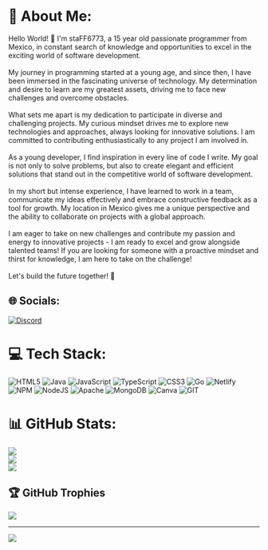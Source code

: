 # 💫 About Me:
Hello World! 👋 I'm staFF6773, a 15 year old passionate programmer from Mexico, in constant search of knowledge and opportunities to excel in the exciting world of software development.<br><br>My journey in programming started at a young age, and since then, I have been immersed in the fascinating universe of technology. My determination and desire to learn are my greatest assets, driving me to face new challenges and overcome obstacles.<br><br>What sets me apart is my dedication to participate in diverse and challenging projects. My curious mindset drives me to explore new technologies and approaches, always looking for innovative solutions. I am committed to contributing enthusiastically to any project I am involved in.<br><br>As a young developer, I find inspiration in every line of code I write. My goal is not only to solve problems, but also to create elegant and efficient solutions that stand out in the competitive world of software development.<br><br>In my short but intense experience, I have learned to work in a team, communicate my ideas effectively and embrace constructive feedback as a tool for growth. My location in Mexico gives me a unique perspective and the ability to collaborate on projects with a global approach.<br><br>I am eager to take on new challenges and contribute my passion and energy to innovative projects - I am ready to excel and grow alongside talented teams! If you are looking for someone with a proactive mindset and thirst for knowledge, I am here to take on the challenge!<br><br>Let's build the future together! 🚀


## 🌐 Socials:
[![Discord](https://img.shields.io/badge/Discord-%237289DA.svg?logo=discord&logoColor=white)](https://discord.gg/https://discord.gg/multiversemc) 

# 💻 Tech Stack:
![HTML5](https://img.shields.io/badge/html5-%23E34F26.svg?style=for-the-badge&logo=html5&logoColor=white) ![Java](https://img.shields.io/badge/java-%23ED8B00.svg?style=for-the-badge&logo=openjdk&logoColor=white) ![JavaScript](https://img.shields.io/badge/javascript-%23323330.svg?style=for-the-badge&logo=javascript&logoColor=%23F7DF1E) ![TypeScript](https://img.shields.io/badge/typescript-%23007ACC.svg?style=for-the-badge&logo=typescript&logoColor=white) ![CSS3](https://img.shields.io/badge/css3-%231572B6.svg?style=for-the-badge&logo=css3&logoColor=white) ![Go](https://img.shields.io/badge/go-%2300ADD8.svg?style=for-the-badge&logo=go&logoColor=white) ![Netlify](https://img.shields.io/badge/netlify-%23000000.svg?style=for-the-badge&logo=netlify&logoColor=#00C7B7) ![NPM](https://img.shields.io/badge/NPM-%23CB3837.svg?style=for-the-badge&logo=npm&logoColor=white) ![NodeJS](https://img.shields.io/badge/node.js-6DA55F?style=for-the-badge&logo=node.js&logoColor=white) ![Apache](https://img.shields.io/badge/apache-%23D42029.svg?style=for-the-badge&logo=apache&logoColor=white) ![MongoDB](https://img.shields.io/badge/MongoDB-%234ea94b.svg?style=for-the-badge&logo=mongodb&logoColor=white) ![Canva](https://img.shields.io/badge/Canva-%2300C4CC.svg?style=for-the-badge&logo=Canva&logoColor=white) ![GIT](https://img.shields.io/badge/Git-fc6d26?style=for-the-badge&logo=git&logoColor=white)
# 📊 GitHub Stats:
![](https://github-readme-stats.vercel.app/api?username=staFF6773&theme=tokyonight&hide_border=false&include_all_commits=false&count_private=false)<br/>
![](https://github-readme-streak-stats.herokuapp.com/?user=staFF6773&theme=tokyonight&hide_border=false)<br/>
![](https://github-readme-stats.vercel.app/api/top-langs/?username=staFF6773&theme=tokyonight&hide_border=false&include_all_commits=false&count_private=false&layout=compact)

## 🏆 GitHub Trophies
![](https://github-profile-trophy.vercel.app/?username=staFF6773&theme=algolia&no-frame=false&no-bg=true&margin-w=4)

---
[![](https://visitcount.itsvg.in/api?id=staFF6773&icon=0&color=0)](https://visitcount.itsvg.in)

<!-- Proudly created with GPRM ( https://gprm.itsvg.in ) -->
